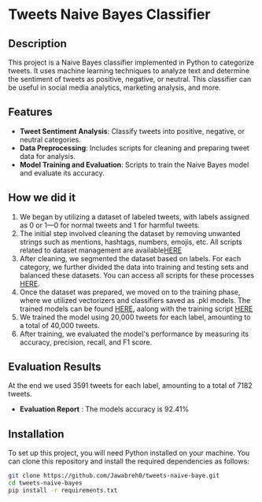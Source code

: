 # Tweets Naive Bayes Classifier

## Description
This project is a Naive Bayes classifier implemented in Python to categorize tweets. It uses machine learning techniques to analyze text and determine the sentiment of tweets as positive, negative, or neutral. This classifier can be useful in social media analytics, marketing analysis, and more.

## Features
- **Tweet Sentiment Analysis**: Classify tweets into positive, negative, or neutral categories.
- **Data Preprocessing**: Includes scripts for cleaning and preparing tweet data for analysis.
- **Model Training and Evaluation**: Scripts to train the Naive Bayes model and evaluate its accuracy.

## How we did it 

1. We began by utilizing a dataset of labeled tweets, with labels assigned as 0 or 1—0 for normal tweets and 1 for harmful tweets.
2. The initial step involved cleaning the dataset by removing unwanted strings such as mentions, hashtags, numbers, emojis, etc. All scripts related to dataset management are available[HERE](manage_dataset/)
3. After cleaning, we segmented the dataset based on labels. For each category, we further divided the data into training and testing sets and balanced these datasets. You can access all scripts for these processes [HERE](manage_dataset/).
4. Once the dataset was prepared, we moved on to the training phase, where we utilized vectorizers and classifiers saved as .pkl models. The trained models can be found [HERE](trained_models/), aalong with the training script [HERE](train.py)
5. We trained the model using 20,000 tweets for each label, amounting to a total of 40,000 tweets.
6. After training, we evaluated the model's performance by measuring its accuracy, precision, recall, and F1 score.
   
## Evaluation Results
 At the end we used 3591 tweets for each label, amounting to a total of 7182 tweets. 

- **Evaluation Report** : The models accuracy is 92.41%



## Installation

To set up this project, you will need Python installed on your machine. You can clone this repository and install the required dependencies as follows:

```bash
git clone https://github.com/Jawabreh0/tweets-naive-baye.git
cd tweets-naive-bayes
pip install -r requirements.txt
```


